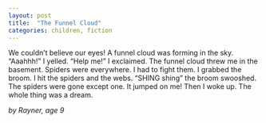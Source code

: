 ```yaml
---
layout: post
title:  "The Funnel Cloud"
categories: children, fiction
---
```

We couldn’t believe our eyes! A funnel cloud was forming in the sky. “Aaahhh!” I yelled. “Help me!” I exclaimed. The funnel cloud threw me in the basement. Spiders were everywhere. I had to fight them. I grabbed the broom. I hit the spiders and the webs. “SHING shing” the broom swooshed. The spiders were gone except one. It jumped on me! Then I woke up. The whole thing was a dream.

*by Rayner, age 9*